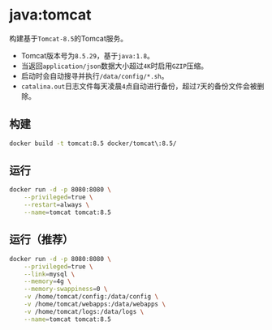 # java:tomcat

构建基于`Tomcat-8.5`的Tomcat服务。
- Tomcat版本号为`8.5.29`，基于`java:1.8`。
- 当返回`application/json`数据大小超过`4K`时启用`GZIP`压缩。
- 启动时会自动搜寻并执行`/data/config/*.sh`。
- `catalina.out`日志文件每天凌晨`4`点自动进行备份，超过`7`天的备份文件会被删除。

## 构建
```bash
docker build -t tomcat:8.5 docker/tomcat\:8.5/
```

## 运行
```bash
docker run -d -p 8080:8080 \
    --privileged=true \
    --restart=always \
    --name=tomcat tomcat:8.5
```

## 运行（推荐）
```bash
docker run -d -p 8080:8080 \
    --privileged=true \
    --link=mysql \
    --memory=4g \
    --memory-swappiness=0 \
    -v /home/tomcat/config:/data/config \
    -v /home/tomcat/webapps:/data/webapps \
    -v /home/tomcat/logs:/data/logs \
    --name=tomcat tomcat:8.5
```
